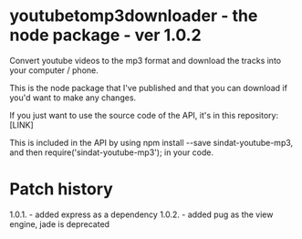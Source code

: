 # youtubetomp3downloader - the node package - ver 1.0.2


Convert youtube videos to the mp3 format and download the tracks into your computer / phone.

This is the node package that I've published and that you can download if you'd want to make any changes. 

If you just want to use the source code of the API, it's in this repository: [LINK]

This is included in the API by using npm install --save sindat-youtube-mp3, and then require('sindat-youtube-mp3'); in your code.

# Patch history

1.0.1. - added express as a dependency
1.0.2. - added pug as the view engine, jade is deprecated 